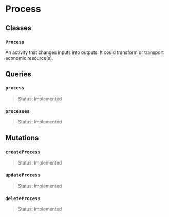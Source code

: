 # Process

## Classes

### `Process`

An activity that changes inputs into outputs.  It could transform or transport economic resource(s).

## Queries

### `process`

> Status: Implemented

### `processes`

> Status: Implemented

## Mutations

### `createProcess`

> Status: Implemented

### `updateProcess`

> Status: Implemented

### `deleteProcess`

> Status: Implemented

